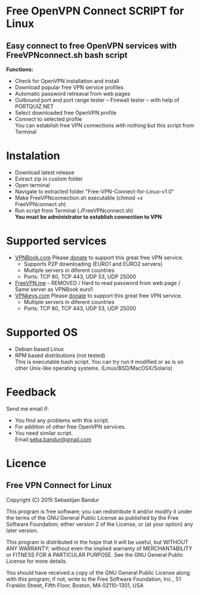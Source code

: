 # Free OpenVPN Connect SCRIPT for Linux
## Easy connect to free OpenVPN services with FreeVPNconnect.sh bash script
**Functions:**   
* Check for OpenVPN installation and install
* Download popular free VPN service profiles
* Automatic password retreaval from web pages
* Outbound port and port range tester – Firewall tester – with help of PORTQUIZ.NET
* Select downloaded free OpenVPN profile
* Connect to selected profile   
You can establish free VPN connections with nothing but this script from Terminal    

# Instalation
* Download latest release   
* Extract zip in custom folder 
* Open terminal  
* Navigate to extracted folder "Free-VPN-Connect-for-Linux-v1.0"  
* Make FreeVPNconnection.sh executable (chmod +x FreeVPNconnect.sh)     
* Run script from Terminal (./FreeVPNconnect.sh)   
**You must be administrator to establish connection to VPN**   

# Supported services   
* [VPNBook.com](www.VPNBook.com/) Please [donate](http://www.vpnbook.com/freevpn) to support this great free VPN service.
  * Supports P2P downloading (EURO1 and EURO2 servers) 
  * Multiple servers in diferent countries
  * Ports: TCP 80, TCP 443, UDP 53, UDP 25000    
* [FreeVPN.me](http://freevpn.me/) – REMOVED / Hard to read password from web page / Same server as VPNBook euro1 
* [VPNkeys.com](https://www.vpnkeys.com/) Please [donate](https://www.vpnkeys.com/get-free-vpn-instantly/) to support this great free VPN service.  
  * Multiple servers in diferent countries  
  * Ports: TCP 80, TCP 443, UDP 53, UDP 25000   

# Supported OS   
* Debian based Linux   
* RPM based distributions (not tested)   
This is executable bash script. You can try run it modified or as is on other Unix-like operating systems. (Linux/BSD/MacOSX/Solaris)    

# Feedback   
Send me email if:   
* You find any problems with this script.   
* For addition of other free OpenVPN services.   
* You need similar script.   
Email:seba.bandur@gmail.com   

# Licence   
## Free VPN Connect for Linux   
Copyright (C) 2015 Sebastijan Bandur   

This program is free software; you can redistribute it and/or
modify it under the terms of the GNU General Public License
as published by the Free Software Foundation; either version 2
of the License, or (at your option) any later version.

This program is distributed in the hope that it will be useful,
but WITHOUT ANY WARRANTY; without even the implied warranty of
MERCHANTABILITY or FITNESS FOR A PARTICULAR PURPOSE.  See the
GNU General Public License for more details.

You should have received a copy of the GNU General Public License
along with this program; if not, write to the Free Software
Foundation, Inc., 51 Franklin Street, Fifth Floor, Boston, MA  02110-1301, USA

